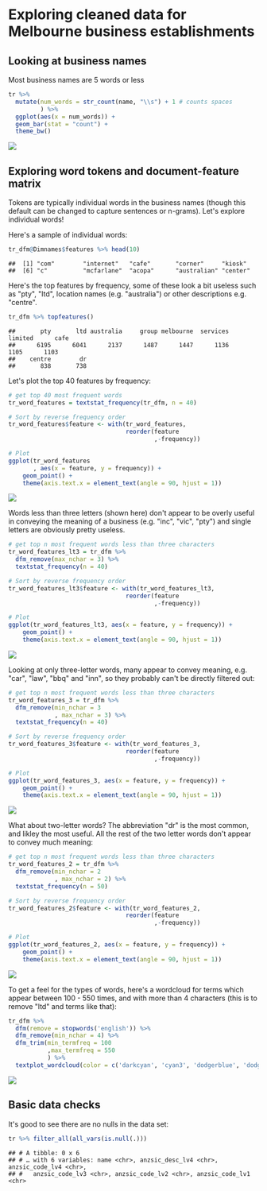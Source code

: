 Exploring cleaned data for Melbourne business establishments
================

Looking at business names
-------------------------

Most business names are 5 words or less

``` r
tr %>% 
  mutate(num_words = str_count(name, "\\s") + 1 # counts spaces
         ) %>% 
  ggplot(aes(x = num_words)) + 
  geom_bar(stat = "count") +
  theme_bw()
```

![](1_explore_processed_data_files/figure-markdown_github/unnamed-chunk-1-1.png)

Exploring word tokens and document-feature matrix
-------------------------------------------------

Tokens are typically individual words in the business names (though this default can be changed to capture sentences or n-grams). Let's explore individual words!

Here's a sample of individual words:

``` r
tr_dfm@Dimnames$features %>% head(10)
```

    ##  [1] "com"        "internet"   "cafe"       "corner"     "kiosk"     
    ##  [6] "c"          "mcfarlane"  "acopa"      "australian" "center"

Here's the top features by frequency, some of these look a bit useless such as "pty", "ltd", location names (e.g. "australia") or other descriptions e.g. "centre".

``` r
tr_dfm %>% topfeatures()
```

    ##       pty       ltd australia     group melbourne  services   limited      cafe 
    ##      6195      6041      2137      1487      1447      1136      1105      1103 
    ##    centre        dr 
    ##       838       738

Let's plot the top 40 features by frequency:

``` r
# get top 40 most frequent words
tr_word_features = textstat_frequency(tr_dfm, n = 40)

# Sort by reverse frequency order
tr_word_features$feature <- with(tr_word_features,
                                 reorder(feature
                                         ,-frequency))

# Plot
ggplot(tr_word_features
       , aes(x = feature, y = frequency)) +
    geom_point() +
    theme(axis.text.x = element_text(angle = 90, hjust = 1))
```

![](1_explore_processed_data_files/figure-markdown_github/unnamed-chunk-4-1.png)

Words less than three letters (shown here) don't appear to be overly useful in conveying the meaning of a business (e.g. "inc", "vic", "pty") and single letters are obviously pretty useless.

``` r
# get top n most frequent words less than three characters
tr_word_features_lt3 = tr_dfm %>% 
  dfm_remove(max_nchar = 3) %>%
  textstat_frequency(n = 40)

# Sort by reverse frequency order
tr_word_features_lt3$feature <- with(tr_word_features_lt3,
                                 reorder(feature
                                         ,-frequency))

# Plot
ggplot(tr_word_features_lt3, aes(x = feature, y = frequency)) +
    geom_point() +
    theme(axis.text.x = element_text(angle = 90, hjust = 1))
```

![](1_explore_processed_data_files/figure-markdown_github/unnamed-chunk-5-1.png)

Looking at only three-letter words, many appear to convey meaning, e.g. "car", "law", "bbq" and "inn", so they probably can't be directly filtered out:

``` r
# get top n most frequent words less than three characters
tr_word_features_3 = tr_dfm %>% 
  dfm_remove(min_nchar = 3
             , max_nchar = 3) %>%
  textstat_frequency(n = 40)

# Sort by reverse frequency order
tr_word_features_3$feature <- with(tr_word_features_3,
                                 reorder(feature
                                         ,-frequency))

# Plot
ggplot(tr_word_features_3, aes(x = feature, y = frequency)) +
    geom_point() +
    theme(axis.text.x = element_text(angle = 90, hjust = 1))
```

![](1_explore_processed_data_files/figure-markdown_github/unnamed-chunk-6-1.png)

What about two-letter words? The abbreviation "dr" is the most common, and likley the most useful. All the rest of the two letter words don't appear to convey much meaning:

``` r
# get top n most frequent words less than three characters
tr_word_features_2 = tr_dfm %>% 
  dfm_remove(min_nchar = 2
             , max_nchar = 2) %>%
  textstat_frequency(n = 50)

# Sort by reverse frequency order
tr_word_features_2$feature <- with(tr_word_features_2,
                                 reorder(feature
                                         ,-frequency))

# Plot
ggplot(tr_word_features_2, aes(x = feature, y = frequency)) +
    geom_point() +
    theme(axis.text.x = element_text(angle = 90, hjust = 1))
```

![](1_explore_processed_data_files/figure-markdown_github/unnamed-chunk-7-1.png)

To get a feel for the types of words, here's a wordcloud for terms which appear between 100 - 550 times, and with more than 4 characters (this is to remove "ltd" and terms like that):

``` r
tr_dfm %>% 
  dfm(remove = stopwords('english')) %>% 
  dfm_remove(min_nchar = 4) %>%
  dfm_trim(min_termfreq = 100
           ,max_termfreq = 550
           ) %>% 
  textplot_wordcloud(color = c('darkcyan', 'cyan3', 'dodgerblue', 'dodgerblue3','dodgerblue4'))
```

![](1_explore_processed_data_files/figure-markdown_github/unnamed-chunk-8-1.png)

Basic data checks
-----------------

It's good to see there are no nulls in the data set:

``` r
tr %>% filter_all(all_vars(is.null(.)))
```

    ## # A tibble: 0 x 6
    ## # … with 6 variables: name <chr>, anzsic_desc_lv4 <chr>, anzsic_code_lv4 <chr>,
    ## #   anzsic_code_lv3 <chr>, anzsic_code_lv2 <chr>, anzsic_code_lv1 <chr>
